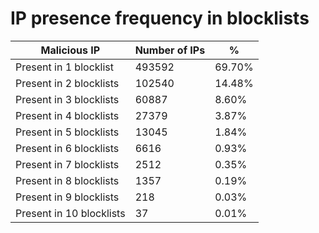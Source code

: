 # IP presence frequency in blocklists
| Malicious IP | Number of IPs | % |
|----|----|----|
| Present in 1 blocklist | 493592 | 69.70% |
| Present in 2 blocklists | 102540 | 14.48% |
| Present in 3 blocklists | 60887 | 8.60% |
| Present in 4 blocklists | 27379 | 3.87% |
| Present in 5 blocklists | 13045 | 1.84% |
| Present in 6 blocklists | 6616 | 0.93% |
| Present in 7 blocklists | 2512 | 0.35% |
| Present in 8 blocklists | 1357 | 0.19% |
| Present in 9 blocklists | 218 | 0.03% |
| Present in 10 blocklists | 37 | 0.01% |
